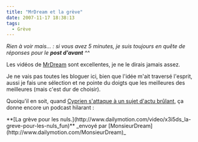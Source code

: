 ```yaml
---
title: "MrDream et la grève"
date: 2007-11-17 18:38:13
tags:
  - Grève
---
```


_Rien &#224; voir mais…&nbsp;: si vous avez 5 minutes, je suis toujours en qu&#234;te de r&#233;ponses pour le __post d'avant__ ^^_

Les vid&#233;os de [MrDream](http://www.cyprien.fr/?2007/11/17/208-la-greve-pour-les-nuls) sont excellentes, je ne le dirais jamais assez.

Je ne vais pas toutes les bloguer ici, bien que l'id&#233;e m'ait travers&#233; l'esprit, aussi je fais une s&#233;lection et ne pointe du doigts que les meilleures des meilleures (mais c'est dur de choisir).

Quoiqu'il en soit, quand [Cyprien s'attaque &#224; un sujet d'actu br&#251;lant](http://www.cyprien.fr/?2007/11/17/208-la-greve-pour-les-nuls), &#231;a donne encore un podcast hilarant&nbsp;:

<div>    
**[La gr&#232;ve pour les nuls.](http://www.dailymotion.com/video/x3i5ds_la-greve-pour-les-nuls_fun)**    
_envoy&#233; par [MonsieurDream](http://www.dailymotion.com/MonsieurDream)_</div>
